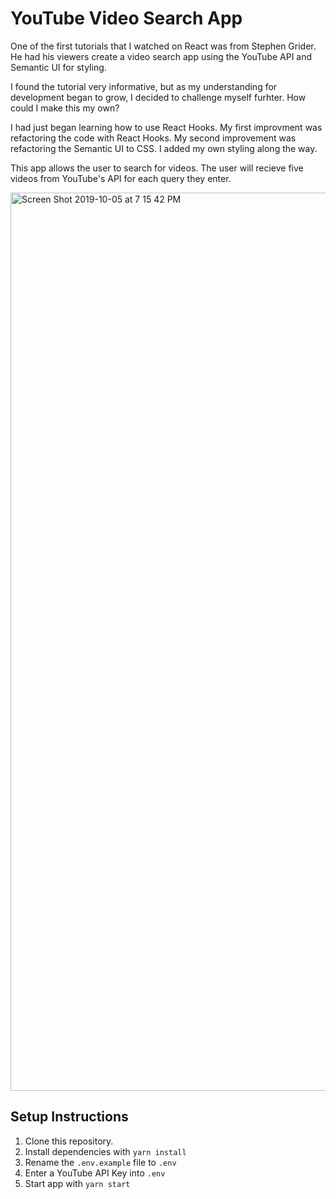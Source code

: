 # YouTube Video Search App

One of the first tutorials that I watched on React was from Stephen Grider. He had his viewers create a video search app using the YouTube API and Semantic UI for styling.

I found the tutorial very informative, but as my understanding for development began to grow, I decided to challenge myself furhter. How could I make this my own?

I had just began learning how to use React Hooks. My first improvment was refactoring the code with React Hooks. My second improvement was refactoring the Semantic UI to CSS. I added my own styling along the way.

This app allows the user to search for videos. The user will recieve five videos from YouTube's API for each query they enter.

<img width="1437" alt="Screen Shot 2019-10-05 at 7 15 42 PM" src="https://user-images.githubusercontent.com/54158919/69558309-f9842a00-0f75-11ea-8e67-d5fc83e7ea37.png">

## Setup Instructions

1. Clone this repository.
2. Install dependencies with `yarn install`
3. Rename the `.env.example` file to `.env`
4. Enter a YouTube API Key into `.env`
5. Start app with `yarn start`
